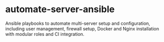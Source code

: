 # automate-server-ansible
Ansible playbooks to automate multi-server setup and configuration, including user management, firewall setup, Docker and Nginx installation with modular roles and CI integration.

